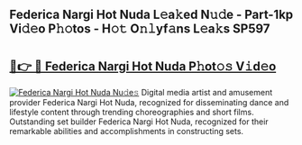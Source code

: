 ## Federica Nargi Hot Nuda L𝚎a𝚔ed N𝚞𝚍e - Part-1kp Vi𝚍𝚎o P𝚑𝚘tos - H𝚘𝚝 O𝚗𝚕yf𝚊ns L𝚎a𝚔s SP597

# <h2><a href="http://kf4w3u.oniu.top/?m=Federica+Nargi+Hot+Nuda">🔗👉 🔴 Federica Nargi Hot Nuda P𝚑ot𝚘𝚜 V𝚒d𝚎o</a></h2>

[![Federica Nargi Hot Nuda Nu𝚍e𝚜](https://i.imgur.com/0qMVB7G.gif)](http://kf4w3u.oniu.top/?m=Federica+Nargi+Hot+Nuda)
Digital media artist and amusement provider Federica Nargi Hot Nuda, recognized for disseminating dance and lifestyle content through trending choreographies and short films. Outstanding set builder Federica Nargi Hot Nuda, recognized for their remarkable abilities and accomplishments in constructing sets.  
